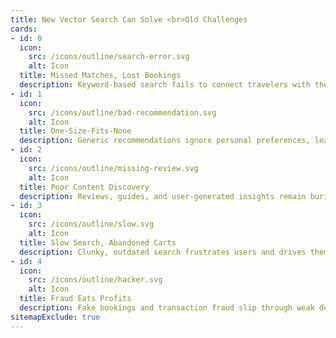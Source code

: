 ```yaml
---
title: New Vector Search Can Solve <br>Old Challenges
cards:
- id: 0
  icon:
    src: /icons/outline/search-error.svg
    alt: Icon
  title: Missed Matches, Lost Bookings
  description: Keyword-based search fails to connect travelers with the right destinations and stays.
- id: 1
  icon:
    src: /icons/outline/bad-recommendation.svg
    alt: Icon
  title: One-Size-Fits-None
  description: Generic recommendations ignore personal preferences, leading to low engagement.
- id: 2
  icon:
    src: /icons/outline/missing-review.svg
    alt: Icon
  title: Poor Content Discovery
  description: Reviews, guides, and user-generated insights remain buried, making decisions harder.
- id: 3
  icon:
    src: /icons/outline/slow.svg
    alt: Icon
  title: Slow Search, Abandoned Carts
  description: Clunky, outdated search frustrates users and drives them elsewhere.
- id: 4
  icon:
    src: /icons/outline/hacker.svg
    alt: Icon
  title: Fraud Eats Profits
  description: Fake bookings and transaction fraud slip through weak detection systems.
sitemapExclude: true
---
```

